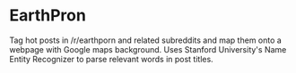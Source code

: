 # EarthPron
Tag hot posts in /r/earthporn and related subreddits and map them onto a webpage with Google maps background. Uses Stanford University's Name Entity Recognizer to parse relevant words in post titles.
